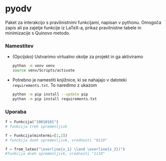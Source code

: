 # pyodv
Paket za interakcijo s pravilnistnimi funkcijami, napisan v pythonu. Omogoča zapis ali pa zajetje funkcije iz LaTeX-a, prikaz pravilnistne tabele in minimizacije s Quinovo metodo.

### Namestitev
- (Opcijsko) Ustvarimo virtualno okolje za projekt in ga aktiviramo
  ```bash
  python -m venv venv
  source venv/Scripts/activate
  ```

- Potrebno je namestiti knjižnice, ki se nahajajo v datoteki `requirements.txt`. To naredimo z ukazom

  ```bash
  python -m pip install --update pip
  python -m pip install requirements.txt
  ```
### Uporaba
```python
f = Funkcija("10010101")
# funkcija treh spremenljivk

f = Funkcija(mintermi=[1,2])
# funckija dveh spremenljivk, vrednosti "0110"

f = from_latex("\overline{x_1} \land \overline{x_2})")
#funkcija dveh spremenljivk, vrednosti "1110"
```
